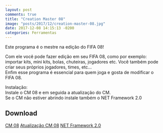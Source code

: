```yaml
---
layout: post
comments: true
title: "Creation Master 08"
image: "posts/2017/12/creation-master-08.jpg"
date: 2017-12-08 14:15:13 -0200
categories: Ferramentas
---
```


Este programa é o mestre na edição do FIFA 08! 

Com ele você pode fazer edição em seu FIFA 08, como por exemplo: importar kits, mini kits, bolas, chuteiras, jogadores etc. Você também pode criar seus próprios jogadores, times, etc...  
Enfim esse programa é essencial para quem joga e gosta de modificar o FIFA 08.

Instalação:  
Instale o CM 08 e em seguida a atualização do CM.  
Se o CM não estiver abrindo instale também o NET Framework 2.0

<h2>Download</h2>
<div class="download">
  <a class="download-button" href="https://goo.gl/TiStJK" data-filesize="3.1 MB">CM 08</a>
  <a class="download-button" href="https://goo.gl/AFJtuP" data-filesize="2.2 MB">Atualização CM 08</a>
  <a class="download-button" href="https://goo.gl/g39B5L" data-filesize="22.4 MB">NET Framework 2.0</a>
</div>